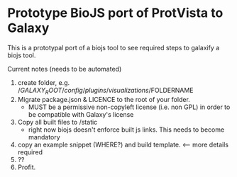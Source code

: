 # Prototype BioJS port of ProtVista to Galaxy

This is a prototypal port of a biojs tool to see required steps to galaxify a biojs tool.

Current notes (needs to be automated)

1. create folder, e.g. /$GALAXY_ROOT/config/plugins/visualizations/$FOLDERNAME
2. Migrate package.json & LICENCE to the root of your folder.
    - MUST be a permissive non-copyleft license (i.e. non GPL) in order to be compatible with Galaxy's license
3. Copy all built files to /static
    - right now biojs doesn't enforce built js links. This needs to become mandatory
4. copy an example snippet (WHERE?) and build template. <-- more details required
5. ??
6. Profit.
